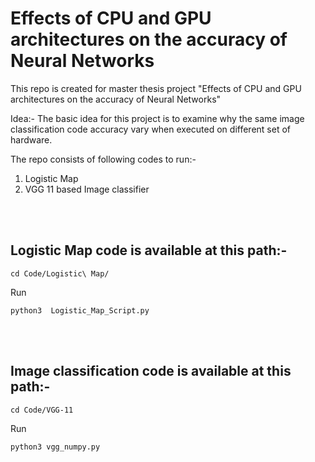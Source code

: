 # Effects of CPU and GPU architectures on the accuracy of Neural Networks

This repo is created for master thesis project "Effects of CPU and GPU architectures on the accuracy of Neural Networks"

Idea:- The basic idea for this project is to examine why the same image classification code accuracy vary when executed on different set of hardware.

The repo consists of following codes to run:-

1. Logistic Map
2. VGG 11 based Image classifier



<br></br>
## Logistic Map code is available at this path:-

    cd Code/Logistic\ Map/


Run 

    python3  Logistic_Map_Script.py

<br></br>
## Image classification code is available at this path:-

    cd Code/VGG-11



Run

    python3 vgg_numpy.py